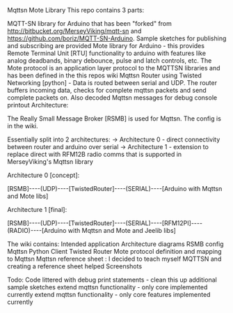 Mqttsn Mote Library
This repo contains 3 parts:

MQTT-SN library for Arduino that has been "forked" from http://bitbucket.org/MerseyViking/mqtt-sn and https://github.com/boriz/MQTT-SN-Arduino. Sample sketches for publishing and subscribing are provided
Mote library for Arduino - this provides Remote Terminal Unit [RTU] functionality to arduino with features like analog deadbands, binary debounce, pulse and latch controls, etc. The Mote protocol is an application layer protocol to the MQTTSN libraries and has been defined in the this repos wiki
Mqttsn Router using Twisted Networking [python] - Data is routed between serial and UDP. The router buffers incoming data, checks for complete mqttsn packets and send complete packets on. Also decoded Mqttsn messages for debug console printout
Architecture:

The Really Small Message Broker [RSMB] is used for Mqttsn. The config is in the wiki.

Essentially split into 2 architectures: -> Architecture 0 - direct connectivity between router and arduino over serial -> Architecture 1 - extension to replace direct with RFM12B radio comms that is supported in MerseyViking's Mqttsn library

Architecture 0 [concept]:

[RSMB]----(UDP)----[TwistedRouter]----(SERIAL)----[Arduino with Mqttsn and Mote libs]

Architecture 1 [final]:

[RSMB]----(UDP)----[TwistedRouter]----(SERIAL)----[RFM12PI]----(RADIO)----[Arduino with Mqttsn and Mote and Jeelib libs]

The wiki contains:
Intended application
Architecture diagrams
RSMB config
Mqttsn Python Client
Twisted Router
Mote protocol definition and mapping to Mqttsn
Mqttsn reference sheet : I decided to teach myself MQTTSN and creating a reference sheet helped
Screenshots

Todo:
Code littered with debug print statements - clean this up
additional sample sketches
extend mqttsn functionality - only core implemented currently
extend mqttsn functionality - only core features implemented currently
